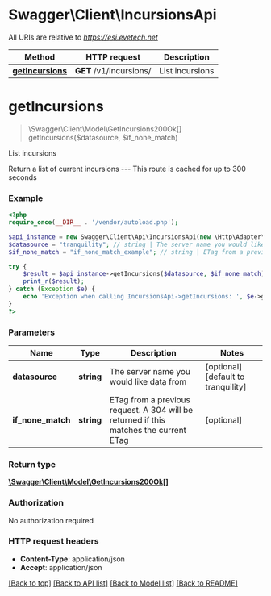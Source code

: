 # Swagger\Client\IncursionsApi

All URIs are relative to *https://esi.evetech.net*

Method | HTTP request | Description
------------- | ------------- | -------------
[**getIncursions**](IncursionsApi.md#getIncursions) | **GET** /v1/incursions/ | List incursions


# **getIncursions**
> \Swagger\Client\Model\GetIncursions200Ok[] getIncursions($datasource, $if_none_match)

List incursions

Return a list of current incursions  ---  This route is cached for up to 300 seconds

### Example
```php
<?php
require_once(__DIR__ . '/vendor/autoload.php');

$api_instance = new Swagger\Client\Api\IncursionsApi(new \Http\Adapter\Guzzle6\Client());
$datasource = "tranquility"; // string | The server name you would like data from
$if_none_match = "if_none_match_example"; // string | ETag from a previous request. A 304 will be returned if this matches the current ETag

try {
    $result = $api_instance->getIncursions($datasource, $if_none_match);
    print_r($result);
} catch (Exception $e) {
    echo 'Exception when calling IncursionsApi->getIncursions: ', $e->getMessage(), PHP_EOL;
}
?>
```

### Parameters

Name | Type | Description  | Notes
------------- | ------------- | ------------- | -------------
 **datasource** | **string**| The server name you would like data from | [optional] [default to tranquility]
 **if_none_match** | **string**| ETag from a previous request. A 304 will be returned if this matches the current ETag | [optional]

### Return type

[**\Swagger\Client\Model\GetIncursions200Ok[]**](../Model/GetIncursions200Ok.md)

### Authorization

No authorization required

### HTTP request headers

 - **Content-Type**: application/json
 - **Accept**: application/json

[[Back to top]](#) [[Back to API list]](../../README.md#documentation-for-api-endpoints) [[Back to Model list]](../../README.md#documentation-for-models) [[Back to README]](../../README.md)

